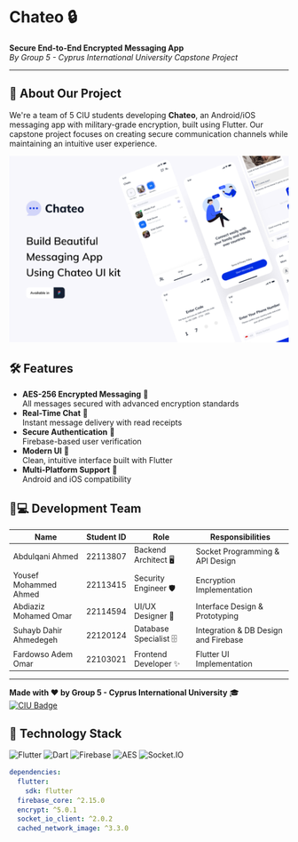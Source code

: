 # Chateo 🔒

**Secure End-to-End Encrypted Messaging App**  
*By Group 5 - Cyprus International University Capstone Project*

---

## 📱 About Our Project
We're a team of 5 CIU students developing **Chateo**, an Android/iOS messaging app with military-grade encryption, built using Flutter. Our capstone project focuses on creating secure communication channels while maintaining an intuitive user experience.

![img.png](img.png)

## 🛠️ Features
- **AES-256 Encrypted Messaging** 🔐  
  All messages secured with advanced encryption standards
- **Real-Time Chat** 💬  
  Instant message delivery with read receipts
- **Secure Authentication** 🔑  
  Firebase-based user verification
- **Modern UI** 🎨  
  Clean, intuitive interface built with Flutter
- **Multi-Platform Support** 📱  
  Android and iOS compatibility

## 🧑💻 Development Team
| Name                  | Student ID | Role                     | Responsibilities                     |
|-----------------------|------------|--------------------------|--------------------------------------|
| Abdulqani Ahmed       | 22113807   | Backend Architect 🖥️    | Socket Programming & API Design      |
| Yousef Mohammed Ahmed | 22113415   | Security Engineer 🛡️    | Encryption Implementation            |
| Abdiaziz Mohamed Omar | 22114594   | UI/UX Designer 🎯        | Interface Design & Prototyping       
| Suhayb Dahir Ahmedegeh| 22120124   | Database Specialist 🗄️  | Integration & DB Design and Firebase |
| Fardowso Adem Omar    | 22103021   | Frontend Developer ✨     | Flutter UI Implementation            |

---

**Made with ❤️ by Group 5 - Cyprus International University** 🎓  
[![CIU Badge](https://img.shields.io/badge/CIU-Cyprus_International_University-blue)](https://www.ciu.edu.tr/)
## 🔧 Technology Stack
![Flutter](https://img.shields.io/badge/Flutter-02569B?style=flat&logo=flutter&logoColor=white)
![Dart](https://img.shields.io/badge/Dart-0175C2?style=flat&logo=dart&logoColor=white)
![Firebase](https://img.shields.io/badge/Firebase-FFCA28?style=flat&logo=firebase&logoColor=black)
![AES](https://img.shields.io/badge/Encryption-AES256-blue)
![Socket.IO](https://img.shields.io/badge/Socket.IO-010101?style=flat&logo=socket.io)

```yaml
dependencies:
  flutter: 
    sdk: flutter
  firebase_core: ^2.15.0
  encrypt: ^5.0.1
  socket_io_client: ^2.0.2
  cached_network_image: ^3.3.0